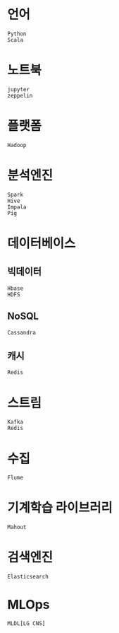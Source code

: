 # 언어

    Python
    Scala
    
# 노트북

    jupyter
    zeppelin
    
# 플랫폼

    Hadoop
    
# 분석엔진

    Spark
    Hive
    Impala
    Pig

# 데이터베이스

## 빅데이터

    Hbase
    HDFS
    
## NoSQL

    Cassandra

## 캐시

    Redis

# 스트림

    Kafka
    Redis

# 수집

    Flume
    
# 기계학습 라이브러리

    Mahout
    
# 검색엔진
    
    Elasticsearch
    
# MLOps

    MLDL[LG CNS]
    
